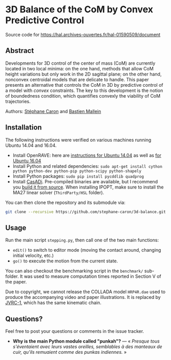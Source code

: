 # 3D Balance of the CoM by Convex Predictive Control

Source code for https://hal.archives-ouvertes.fr/hal-01590509/document

## Abstract

Developments for 3D control of the center of mass (CoM) are currently located
in two local minima: on the one hand, methods that allow CoM height variations
but only work in the 2D sagittal plane; on the other hand, nonconvex centroidal
models that are delicate to handle. This paper presents an alternative that
controls the CoM in 3D by predictive control of a model with *convex*
constraints. The key to this development is the notion of boundedness
condition, which quantifies convexly the viability of CoM trajectories.

Authors:
[Stéphane Caron](https://scaron.info) and
[Bastien Mallein](http://www.math.univ-paris13.fr/~mallein/)

## Installation

The following instructions were verified on various machines running Ubuntu
14.04 and 16.04.

- Install OpenRAVE: here are [instructions for Ubuntu 14.04](https://scaron.info/teaching/installing-openrave-on-ubuntu-14.04.html) as well as [for Ubuntu 16.04](https://scaron.info/teaching/installing-openrave-on-ubuntu-16.04.html)
- Install Python and related dependencies: ``sudo apt-get install cython python python-dev python-pip python-scipy python-shapely ``
- Install Python packages: ``sudo pip install pycddlib quadprog``
- Install [CasADi](http://casadi.org). Pre-compiled binaries are available, but I recommend you [build it from source](https://github.com/casadi/casadi/wiki/InstallationLinux). When installing IPOPT, make sure to install the MA27 linear solver (``ThirdParty/HSL`` folder).

You can then clone the repository and its submodule via:

```bash
git clone --recursive https://github.com/stephane-caron/3d-balance.git
```

## Usage

Run the main script `stepping.py`, then call one of the two main functions:

- `edit()` to switch to editor mode (moving the contact around, changing initial velocity, etc.)
- `go()` to execute the motion from the current state.

You can also checkout the benchmarking script in the `benchmark/` sub-folder.
It was used to measure computation times reported in Section V of the paper.

Due to copyright, we cannot release the COLLADA model ``HRP4R.dae`` used to
produce the accompanying video and paper illustrations. It is replaced by
[JVRC-1](https://github.com/stephane-caron/openrave_models/tree/master/JVRC-1),
which has the same kinematic chain.

## Questions?

Feel free to post your questions or comments in the issue tracker.

- **Why is the main Python module called "punkah"?** — « *Presque tous s'éventaient avec leurs vastes oreilles, semblables à des
manteaux de cuir, qu'ils remuaient comme des punkas indiennes.* »
